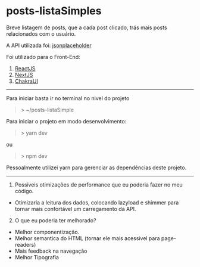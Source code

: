 # posts-listaSimples
Breve listagem de posts, que a cada post clicado, trás mais posts relacionados com o usuário.

A API utilizada foi: [jsonplaceholder](https://jsonplaceholder.typicode.com/)

Foi utilizado para o Front-End:
1. [ReactJS](https://reactjs.org/)
2. [NextJS](https://nextjs.org/)
3. [ChakraUI](https://chakra-ui.com/)
___
Para iniciar basta ir no terminal no nivel do projeto
>\> ~/posts-listaSimple

Para iniciar o projeto em modo desenvolvimento:
>\> yarn dev

ou
>\> npm dev

Pessoalmente utilizei yarn para gerenciar as dependências deste projeto.
___
1. Possíveis otimizações de performance que eu poderia fazer no meu código.

- Otimizaria a leitura dos dados, colocando lazyload e shimmer para tornar mais confortável um carregamento da API.

2. O que eu poderia ter melhorado?

- Melhor componentização.
- Melhor semantica do HTML (tornar ele mais acessivel para page-readers)
- Mais feedback na navegação
- Melhor Tipografia
